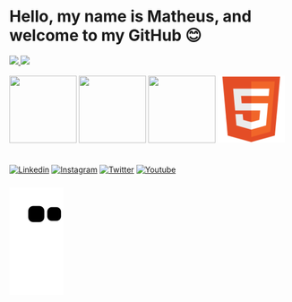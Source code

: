 # Hello, my name is Matheus, and welcome to my GitHub 😊

<div align="">
  <a href="https://github.com/meyerzin">
    <img height="145em" src="https://github-readme-stats.vercel.app/api?username=meyerzin&count_private=true&include_all_commits=true&show_icons=true&theme=dracula&hide_border=false&show_owner=true"/>
    <img height="145em" src="https://github-readme-stats.vercel.app/api/top-langs/?username=meyerzin&theme=dracula&hide_border=false&&layout=compact"/>
  </a>
</div>

<div style="display: inline_block"><br>
  
  
  <img align="center" height="120" width="120" src="https://cdn.jsdelivr.net/gh/devicons/devicon/icons/python/python-original-wordmark.svg" />
          
          
  <img align="center" height="120" width="120" src="https://cdn.jsdelivr.net/gh/devicons/devicon/icons/mysql/mysql-original-wordmark.svg" />
  
  <img align="center" height="120" width="120" src="https://cdn.jsdelivr.net/gh/devicons/devicon/icons/git/git-original.svg" />      
          
  <img align="center" height="120" width="120" src="https://raw.githubusercontent.com/devicons/devicon/master/icons/html5/html5-original.svg">

</div>

#

[![Linkedin](https://img.shields.io/badge/LinkedIn-0077B5?style=for-the-badge&logo=linkedin&logoColor=white)](https://www.linkedin.com/in/brenno-sullivan-662372185/)
[![Instagram](https://img.shields.io/badge/Instagram-E4405F?style=for-the-badge&logo=instagram&logoColor=white)](https://www.instagram.com/mmeyerr_/)
[![Twitter](https://img.shields.io/badge/Twitter-1DA1F2?style=for-the-badge&logo=twitter&logoColor=white)](https://twitter.com/BrennoSullivan)
[![Youtube](https://img.shields.io/badge/YouTube-FF0000?style=for-the-badge&logo=youtube&logoColor=white)](https://www.youtube.com/@varos-programacao)


###

 ![Snake animation](https://github.com/brennosullivan/brennosullivan/blob/output/github-contribution-grid-snake.svg)
